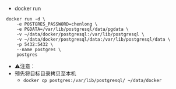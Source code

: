 - docker run
```
docker run -d \
    -e POSTGRES_PASSWORD=chenlong \
    -e PGDATA=/var/lib/postgresql/data/pgdata \
    -v ~/data/docker/postgresql:/var/lib/postgresql \
    -v ~/data/docker/postgresql/data:/var/lib/postgresql/data \
    -p 5432:5432 \
    --name postgres \
    postgres
```
- ⚠️注意：
- 预先将目标目录拷贝至本机
  - `docker cp postgres:/var/lib/postgresql/ ~/data/docker`
